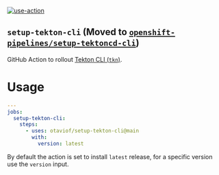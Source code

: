 [![use-action][useActionWorkflowBadge]][useActionWorkflow]

`setup-tekton-cli` (Moved to [`openshift-pipelines/setup-tektoncd-cli`][openshiftPipelines])
--------------------------------------------------------------------------------------------

GitHub Action to rollout [Tekton CLI (`tkn`)][githubTektonCLI].

# Usage

```yaml
---
jobs:
  setup-tekton-cli:
    steps:
      - uses: otaviof/setup-tekton-cli@main
        with:
          version: latest
```

By default the action is set to install `latest` release, for a specific version use the `version` input.

[githubTektonCLI]: https://github.com/tektoncd/cli
[useActionWorkflowBadge]: https://github.com/otaviof/setup-tekton-cli/actions/workflows/use-action.yaml/badge.svg
[useActionWorkflow]: https://github.com/otaviof/setup-tekton-cli/actions/workflows/use-action.yaml
[openshiftPipelines]: https://github.com/openshift-pipelines/setup-tektoncd-cli
